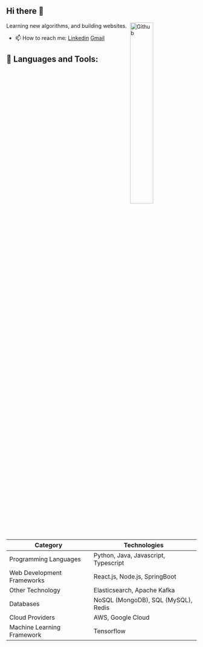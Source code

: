 ## Hi there 👋

<img width="35%" align="right" alt="Github" src="https://user-images.githubusercontent.com/48678280/88862734-4903af80-d201-11ea-968b-9c939d88a37c.gif" />

Learning new algorithms, and building websites.

- 📫 How to reach me: [Linkedin](https://www.linkedin.com/in/bishnoikuldeep/) [Gmail](mailto:kuldeepbishnoi.2001@gmail.com)

## 🚀 Languages and Tools:

| Category                    | Technologies                                     |
|-----------------------------|--------------------------------------------------|
| Programming Languages      | Python, Java, Javascript, Typescript             |
| Web Development Frameworks | React.js, Node.js, SpringBoot                     |
| Other Technology           | Elasticsearch, Apache Kafka                      |
| Databases                  | NoSQL (MongoDB), SQL (MySQL), Redis              |
| Cloud Providers            | AWS, Google Cloud                                 |
| Machine Learning Framework | Tensorflow                                       |
